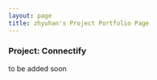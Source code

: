 ```yaml
---
layout: page
title: zhyuhan's Project Portfolio Page
---
```


### Project: Connectify

to be added soon
